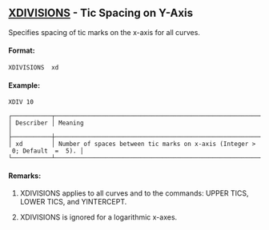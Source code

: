 ## [XDIVISIONS](https://help.hexagonmi.com/bundle/MSC_Nastran_2022.4/page/Nastran_Combined_Book/qrg/casecontrol4c/TOC.XDIVISIONS.xhtml) - Tic Spacing on Y-Axis

Specifies spacing of tic marks on the x-axis for all curves.

#### Format:

```nastran
XDIVISIONS  xd
```

#### Example:

```nastran
XDIV 10
```

```text
┌───────────┬─────────────────────────────────────────────────────────────────────────────┐
│ Describer │ Meaning                                                                     │
├───────────┼─────────────────────────────────────────────────────────────────────────────┤
│ xd        │ Number of spaces between tic marks on x-axis (Integer >  0; Default  =  5). │
└───────────┴─────────────────────────────────────────────────────────────────────────────┘
```
#### Remarks:

1. XDIVISIONS applies to all curves and to the commands: UPPER TICS, LOWER TICS, and YINTERCEPT.

2. XDIVISIONS is ignored for a logarithmic x-axes.

